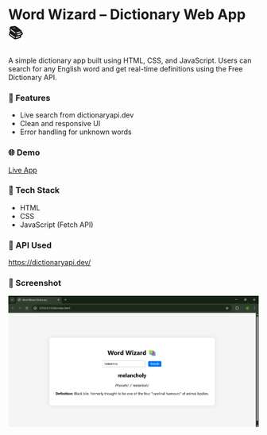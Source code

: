 # Word Wizard – Dictionary Web App 📚

A simple dictionary app built using HTML, CSS, and JavaScript. Users can search for any English word and get real-time definitions using the Free Dictionary API.

### 🚀 Features
- Live search from dictionaryapi.dev
- Clean and responsive UI
- Error handling for unknown words

### 🌐 Demo
[Live App](https://yourusername.github.io/dictionary-app)

### 📁 Tech Stack
- HTML
- CSS
- JavaScript (Fetch API)

### 🔗 API Used
https://dictionaryapi.dev/

### 📸 Screenshot
![App Screenshot](screenshot.png)
